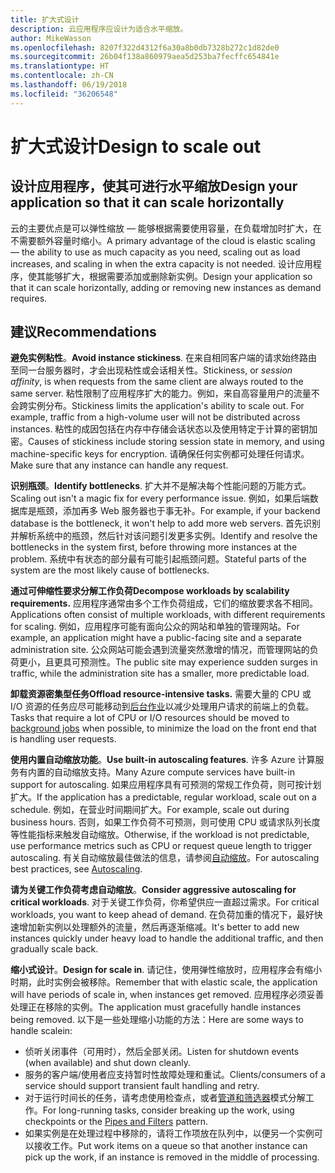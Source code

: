 ```yaml
---
title: 扩大式设计
description: 云应用程序应设计为适合水平缩放。
author: MikeWasson
ms.openlocfilehash: 8207f322d4312f6a30a8b0db7328b272c1d82de0
ms.sourcegitcommit: 26b04f138a860979aea5d253ba7fecffc654841e
ms.translationtype: HT
ms.contentlocale: zh-CN
ms.lasthandoff: 06/19/2018
ms.locfileid: "36206548"
---
```

# <a name="design-to-scale-out"></a><span data-ttu-id="d1461-103">扩大式设计</span><span class="sxs-lookup"><span data-stu-id="d1461-103">Design to scale out</span></span>

## <a name="design-your-application-so-that-it-can-scale-horizontally"></a><span data-ttu-id="d1461-104">设计应用程序，使其可进行水平缩放</span><span class="sxs-lookup"><span data-stu-id="d1461-104">Design your application so that it can scale horizontally</span></span>

<span data-ttu-id="d1461-105">云的主要优点是可以弹性缩放 &mdash; 能够根据需要使用容量，在负载增加时扩大，在不需要额外容量时缩小。</span><span class="sxs-lookup"><span data-stu-id="d1461-105">A primary advantage of the cloud is elastic scaling &mdash; the ability to use as much capacity as you need, scaling out as load increases, and scaling in when the extra capacity is not needed.</span></span> <span data-ttu-id="d1461-106">设计应用程序，使其能够扩大，根据需要添加或删除新实例。</span><span class="sxs-lookup"><span data-stu-id="d1461-106">Design your application so that it can scale horizontally, adding or removing new instances as demand requires.</span></span>

## <a name="recommendations"></a><span data-ttu-id="d1461-107">建议</span><span class="sxs-lookup"><span data-stu-id="d1461-107">Recommendations</span></span>

<span data-ttu-id="d1461-108">**避免实例粘性**。</span><span class="sxs-lookup"><span data-stu-id="d1461-108">**Avoid instance stickiness**.</span></span> <span data-ttu-id="d1461-109">在来自相同客户端的请求始终路由至同一台服务器时，才会出现粘性或会话相关性。</span><span class="sxs-lookup"><span data-stu-id="d1461-109">Stickiness, or *session affinity*, is when requests from the same client are always routed to the same server.</span></span> <span data-ttu-id="d1461-110">粘性限制了应用程序扩大的能力。例如，来自高容量用户的流量不会跨实例分布。</span><span class="sxs-lookup"><span data-stu-id="d1461-110">Stickiness limits the application's ability to scale out. For example, traffic from a high-volume user will not be distributed across instances.</span></span> <span data-ttu-id="d1461-111">粘性的成因包括在内存中存储会话状态以及使用特定于计算的密钥加密。</span><span class="sxs-lookup"><span data-stu-id="d1461-111">Causes of stickiness include storing session state in memory, and using machine-specific keys for encryption.</span></span> <span data-ttu-id="d1461-112">请确保任何实例都可处理任何请求。</span><span class="sxs-lookup"><span data-stu-id="d1461-112">Make sure that any instance can handle any request.</span></span> 

<span data-ttu-id="d1461-113">**识别瓶颈**。</span><span class="sxs-lookup"><span data-stu-id="d1461-113">**Identify bottlenecks**.</span></span> <span data-ttu-id="d1461-114">扩大并不是解决每个性能问题的万能方式。</span><span class="sxs-lookup"><span data-stu-id="d1461-114">Scaling out isn't a magic fix for every performance issue.</span></span> <span data-ttu-id="d1461-115">例如，如果后端数据库是瓶颈，添加再多 Web 服务器也于事无补。</span><span class="sxs-lookup"><span data-stu-id="d1461-115">For example, if your backend database is the bottleneck, it won't help to add more web servers.</span></span> <span data-ttu-id="d1461-116">首先识别并解析系统中的瓶颈，然后针对该问题引发更多实例。</span><span class="sxs-lookup"><span data-stu-id="d1461-116">Identify and resolve the bottlenecks in the system first, before throwing more instances at the problem.</span></span> <span data-ttu-id="d1461-117">系统中有状态的部分最有可能引起瓶颈问题。</span><span class="sxs-lookup"><span data-stu-id="d1461-117">Stateful parts of the system are the most likely cause of bottlenecks.</span></span> 

<span data-ttu-id="d1461-118">**通过可伸缩性要求分解工作负荷**</span><span class="sxs-lookup"><span data-stu-id="d1461-118">**Decompose workloads by scalability requirements.**</span></span>  <span data-ttu-id="d1461-119">应用程序通常由多个工作负荷组成，它们的缩放要求各不相同。</span><span class="sxs-lookup"><span data-stu-id="d1461-119">Applications often consist of multiple workloads, with different requirements for scaling.</span></span> <span data-ttu-id="d1461-120">例如，应用程序可能有面向公众的网站和单独的管理网站。</span><span class="sxs-lookup"><span data-stu-id="d1461-120">For example, an application might have a public-facing site and a separate administration site.</span></span> <span data-ttu-id="d1461-121">公众网站可能会遇到流量突然激增的情况，而管理网站的负荷更小，且更具可预测性。</span><span class="sxs-lookup"><span data-stu-id="d1461-121">The public site may experience sudden surges in traffic, while the administration site has a smaller, more predictable load.</span></span> 

<span data-ttu-id="d1461-122">**卸载资源密集型任务**</span><span class="sxs-lookup"><span data-stu-id="d1461-122">**Offload resource-intensive tasks.**</span></span> <span data-ttu-id="d1461-123">需要大量的 CPU 或 I/O 资源的任务应尽可能移动到[后台作业][background-jobs]以减少处理用户请求的前端上的负载。</span><span class="sxs-lookup"><span data-stu-id="d1461-123">Tasks that require a lot of CPU or I/O resources should be moved to [background jobs][background-jobs] when possible, to minimize the load on the front end that is handling user requests.</span></span>

<span data-ttu-id="d1461-124">**使用内置自动缩放功能**。</span><span class="sxs-lookup"><span data-stu-id="d1461-124">**Use built-in autoscaling features**.</span></span> <span data-ttu-id="d1461-125">许多 Azure 计算服务有内置的自动缩放支持。</span><span class="sxs-lookup"><span data-stu-id="d1461-125">Many Azure compute services have built-in support for autoscaling.</span></span> <span data-ttu-id="d1461-126">如果应用程序具有可预测的常规工作负荷，则可按计划扩大。</span><span class="sxs-lookup"><span data-stu-id="d1461-126">If the application has a predictable, regular workload, scale out on a schedule.</span></span> <span data-ttu-id="d1461-127">例如，在营业时间期间扩大。</span><span class="sxs-lookup"><span data-stu-id="d1461-127">For example, scale out during business hours.</span></span> <span data-ttu-id="d1461-128">否则，如果工作负荷不可预测，则可使用 CPU 或请求队列长度等性能指标来触发自动缩放。</span><span class="sxs-lookup"><span data-stu-id="d1461-128">Otherwise, if the workload is not predictable, use performance metrics such as CPU or request queue length to trigger autoscaling.</span></span> <span data-ttu-id="d1461-129">有关自动缩放最佳做法的信息，请参阅[自动缩放][autoscaling]。</span><span class="sxs-lookup"><span data-stu-id="d1461-129">For autoscaling best practices, see [Autoscaling][autoscaling].</span></span>

<span data-ttu-id="d1461-130">**请为关键工作负荷考虑自动缩放**。</span><span class="sxs-lookup"><span data-stu-id="d1461-130">**Consider aggressive autoscaling for critical workloads**.</span></span> <span data-ttu-id="d1461-131">对于关键工作负荷，你希望供应一直超过需求。</span><span class="sxs-lookup"><span data-stu-id="d1461-131">For critical workloads, you want to keep ahead of demand.</span></span> <span data-ttu-id="d1461-132">在负荷加重的情况下，最好快速增加新实例以处理额外的流量，然后再逐渐缩减。</span><span class="sxs-lookup"><span data-stu-id="d1461-132">It's better to add new instances quickly under heavy load to handle the additional traffic, and then gradually scale back.</span></span>

<span data-ttu-id="d1461-133">**缩小式设计**。</span><span class="sxs-lookup"><span data-stu-id="d1461-133">**Design for scale in**.</span></span>  <span data-ttu-id="d1461-134">请记住，使用弹性缩放时，应用程序会有缩小时期，此时实例会被移除。</span><span class="sxs-lookup"><span data-stu-id="d1461-134">Remember that with elastic scale, the application will have periods of scale in, when instances get removed.</span></span> <span data-ttu-id="d1461-135">应用程序必须妥善处理正在移除的实例。</span><span class="sxs-lookup"><span data-stu-id="d1461-135">The application must gracefully handle instances being removed.</span></span> <span data-ttu-id="d1461-136">以下是一些处理缩小功能的方法：</span><span class="sxs-lookup"><span data-stu-id="d1461-136">Here are some ways to handle scalein:</span></span>

- <span data-ttu-id="d1461-137">侦听关闭事件（可用时），然后全部关闭。</span><span class="sxs-lookup"><span data-stu-id="d1461-137">Listen for shutdown events (when available) and shut down cleanly.</span></span> 
- <span data-ttu-id="d1461-138">服务的客户端/使用者应支持暂时性故障处理和重试。</span><span class="sxs-lookup"><span data-stu-id="d1461-138">Clients/consumers of a service should support transient fault handling and retry.</span></span> 
- <span data-ttu-id="d1461-139">对于运行时间长的任务，请考虑使用检查点，或者[管道和筛选器][pipes-filters-pattern]模式分解工作。</span><span class="sxs-lookup"><span data-stu-id="d1461-139">For long-running tasks, consider breaking up the work, using checkpoints or the [Pipes and Filters][pipes-filters-pattern] pattern.</span></span> 
- <span data-ttu-id="d1461-140">如果实例是在处理过程中移除的，请将工作项放在队列中，以便另一个实例可以接收工作。</span><span class="sxs-lookup"><span data-stu-id="d1461-140">Put work items on a queue so that another instance can pick up the work, if an instance is removed in the middle of processing.</span></span> 


<!-- links -->

[autoscaling]: ../../best-practices/auto-scaling.md
[background-jobs]: ../../best-practices/background-jobs.md
[pipes-filters-pattern]: ../../patterns/pipes-and-filters.md
